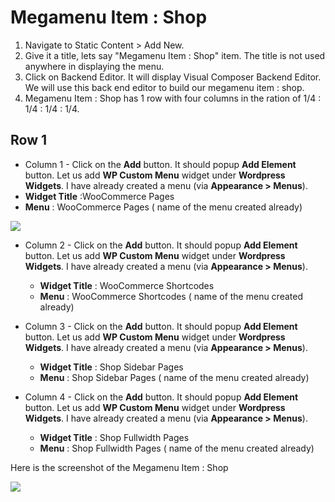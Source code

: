 # Megamenu Item : Shop

1. Navigate to Static Content > Add New.
2. Give it a title, lets say "Megamenu Item : Shop" item. The title is not used anywhere in displaying the menu.
3. Click on Backend Editor. It will display Visual Composer Backend Editor. We will use this back end editor to build our megamenu item : shop.
4. Megamenu Item : Shop has 1 row with four columns in the ration of 1/4 : 1/4 : 1/4 : 1/4.


## Row 1

 * Column 1 - Click on the **Add** button. It should popup **Add Element** button. Let us add **WP Custom Menu** widget under **Wordpress Widgets**. I have already created a menu (via **Appearance > Menus**).
  * **Widget Title** :WooCommerce Pages
  * **Menu** : WooCommerce Pages ( name of the menu created already)

  ![](http://transvelo.github.io/docs/mybag/images/megamenu-item-shop-setting.png)

* Column 2 - Click on the **Add** button. It should popup **Add Element** button. Let us add **WP Custom Menu** widget under **Wordpress Widgets**. I have already created a menu (via **Appearance > Menus**).
  * **Widget Title** : WooCommerce Shortcodes
  * **Menu** : WooCommerce Shortcodes ( name of the menu created already)

* Column 3 - Click on the **Add** button. It should popup **Add Element** button. Let us add **WP Custom Menu** widget under **Wordpress Widgets**. I have already created a menu (via **Appearance > Menus**).
  * **Widget Title** : Shop Sidebar Pages
  * **Menu** : Shop Sidebar Pages ( name of the menu created already)

* Column 4 - Click on the **Add** button. It should popup **Add Element** button. Let us add **WP Custom Menu** widget under **Wordpress Widgets**. I have already created a menu (via **Appearance > Menus**).
  * **Widget Title** : Shop Fullwidth Pages
  * **Menu** : Shop Fullwidth Pages ( name of the menu created already)

Here is the screenshot of the Megamenu Item : Shop

  ![](http://transvelo.github.io/docs/mybag/images/megamenu-item-shop.png)
